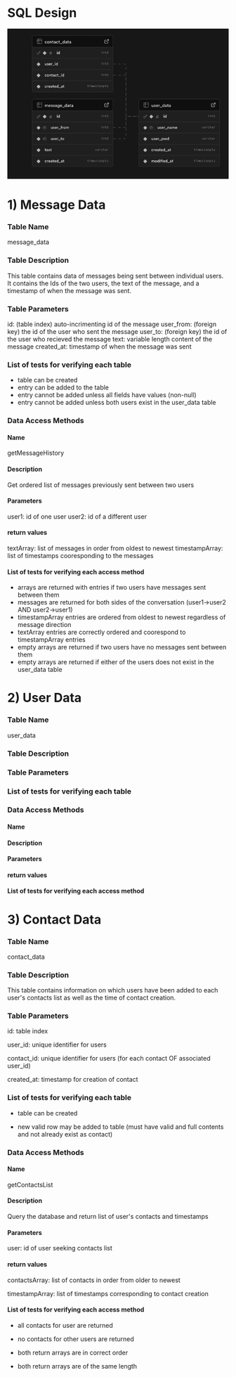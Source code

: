 # SQL Design

![Database_Model](Database_Model.png)

# 1) Message Data

### Table Name
message_data

### Table Description
This table contains data of messages being sent between individual users. It contains the Ids of the two users, the text of the message, and a timestamp of when the message was sent.

### Table Parameters
id: (table index) auto-incrimenting id of the message
user_from: (foreign key) the id of the user who sent the message
user_to: (foreign key) the id of the user who recieved the message
text: variable length content of the message
created_at: timestamp of when the message was sent

### List of tests for verifying each table
- table can be created
- entry can be added to the table
- entry cannot be added unless all fields have values (non-null)
- entry cannot be added unless both users exist in the user_data table

### Data Access Methods

#### Name
getMessageHistory

#### Description
Get ordered list of messages previously sent between two users

#### Parameters
user1: id of one user
user2: id of a different user

#### return values
textArray: list of messages in order from oldest to newest
timestampArray: list of timestamps cooresponding to the messages

#### List of tests for verifying each access method
- arrays are returned with entries if two users have messages sent between them
- messages are returned for both sides of the conversation (user1->user2 AND user2->user1)
- timestampArray entries are ordered from oldest to newest regardless of message direction
- textArray entries are correctly ordered and coorespond to timestampArray entries
- empty arrays are returned if two users have no messages sent between them
- empty arrays are returned if either of the users does not exist in the user_data table

# 2) User Data

### Table Name
user_data

### Table Description

### Table Parameters

### List of tests for verifying each table

### Data Access Methods

#### Name

#### Description

#### Parameters

#### return values

#### List of tests for verifying each access method


# 3) Contact Data

### Table Name
contact_data

### Table Description
This table contains information on which users have been added to each user's contacts list as well as the time of contact creation.

### Table Parameters
id: table index

user_id: unique identifier for users

contact_id: unique identifier for users (for each contact OF associated user_id)

created_at: timestamp for creation of contact

### List of tests for verifying each table
- table can be created

- new valid row may be added to table (must have valid and full contents and not already exist as contact)

### Data Access Methods

#### Name
getContactsList

#### Description
Query the database and return list of user's contacts and timestamps

#### Parameters
user: id of user seeking contacts list

#### return values
contactsArray: list of contacts in order from older to newest

timestampArray: list of timestamps corresponding to contact creation

#### List of tests for verifying each access method
- all contacts for user are returned

- no contacts for other users are returned

- both return arrays are in correct order

- both return arrays are of the same length
